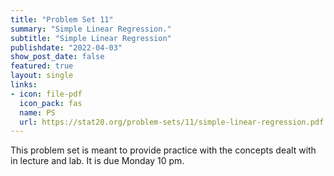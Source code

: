 ```yaml
---
title: "Problem Set 11"
summary: "Simple Linear Regression."
subtitle: "Simple Linear Regression"
publishdate: "2022-04-03"
show_post_date: false
featured: true
layout: single
links:
- icon: file-pdf
  icon_pack: fas
  name: PS
  url: https://stat20.org/problem-sets/11/simple-linear-regression.pdf
---
```


This problem set is meant to provide practice with the concepts dealt with in lecture and lab. It is due Monday 10 pm.